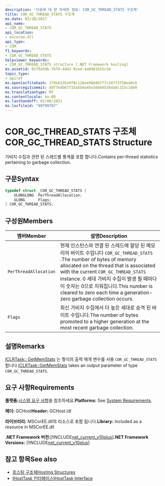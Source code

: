```yaml
---
description: '다음에 대 한 자세한 정보: COR_GC_THREAD_STATS 구조체'
title: COR_GC_THREAD_STATS 구조체
ms.date: 03/30/2017
api_name:
- COR_GC_THREAD_STATS
api_location:
- mscoree.dll
api_type:
- COM
f1_keywords:
- COR_GC_THREAD_STATS
helpviewer_keywords:
- COR_GC_THREAD_STATS structure [.NET Framework hosting]
ms.assetid: 01f9a59b-7679-4d42-9ced-4a8981625c3d
topic_type:
- apiref
ms.openlocfilehash: 179eb335e9f8c118ee98d4b777c347f3758ee0c6
ms.sourcegitcommit: ddf7edb67715a5b9a45e3dd44536dabc153c1de0
ms.translationtype: MT
ms.contentlocale: ko-KR
ms.lasthandoff: 02/06/2021
ms.locfileid: "99799787"
---
```

# <a name="cor_gc_thread_stats-structure"></a><span data-ttu-id="e4021-103">COR_GC_THREAD_STATS 구조체</span><span class="sxs-lookup"><span data-stu-id="e4021-103">COR_GC_THREAD_STATS Structure</span></span>

<span data-ttu-id="e4021-104">가비지 수집과 관련 된 스레드별 통계를 포함 합니다.</span><span class="sxs-lookup"><span data-stu-id="e4021-104">Contains per-thread statistics pertaining to garbage collection.</span></span>  
  
## <a name="syntax"></a><span data-ttu-id="e4021-105">구문</span><span class="sxs-lookup"><span data-stu-id="e4021-105">Syntax</span></span>  
  
```cpp  
typedef struct _COR_GC_THREAD_STATS {  
    ULONGLONG  PerThreadAllocation;
    ULONG      Flags;
} COR_GC_THREAD_STATS;  
```  
  
## <a name="members"></a><span data-ttu-id="e4021-106">구성원</span><span class="sxs-lookup"><span data-stu-id="e4021-106">Members</span></span>  
  
|<span data-ttu-id="e4021-107">멤버</span><span class="sxs-lookup"><span data-stu-id="e4021-107">Member</span></span>|<span data-ttu-id="e4021-108">설명</span><span class="sxs-lookup"><span data-stu-id="e4021-108">Description</span></span>|  
|------------|-----------------|  
|`PerThreadAllocation`|<span data-ttu-id="e4021-109">현재 인스턴스와 연결 된 스레드에 할당 된 메모리의 바이트 수입니다 `COR_GC_THREAD_STATS` .</span><span class="sxs-lookup"><span data-stu-id="e4021-109">The number of bytes of memory allocated on the thread that is associated with the current `COR_GC_THREAD_STATS` instance.</span></span> <span data-ttu-id="e4021-110">0 세대 가비지 수집이 발생 될 때마다이 숫자는 0으로 지워집니다.</span><span class="sxs-lookup"><span data-stu-id="e4021-110">This number is cleared to zero each time a generation-zero garbage collection occurs.</span></span>|  
|`Flags`|<span data-ttu-id="e4021-111">최신 가비지 수집에서 더 높은 세대로 승격 된 바이트 수입니다.</span><span class="sxs-lookup"><span data-stu-id="e4021-111">The number of bytes promoted to a higher generation at the most recent garbage collection.</span></span>|  
  
## <a name="remarks"></a><span data-ttu-id="e4021-112">설명</span><span class="sxs-lookup"><span data-stu-id="e4021-112">Remarks</span></span>  

 <span data-ttu-id="e4021-113">[ICLRTask:: GetMemStats](iclrtask-getmemstats-method.md) 는 형식의 출력 매개 변수를 사용 `COR_GC_THREAD_STATS` 합니다.</span><span class="sxs-lookup"><span data-stu-id="e4021-113">[ICLRTask::GetMemStats](iclrtask-getmemstats-method.md) takes an output parameter of type `COR_GC_THREAD_STATS`.</span></span>  
  
## <a name="requirements"></a><span data-ttu-id="e4021-114">요구 사항</span><span class="sxs-lookup"><span data-stu-id="e4021-114">Requirements</span></span>  

 <span data-ttu-id="e4021-115">**플랫폼:**[시스템 요구 사항](../../get-started/system-requirements.md)을 참조하세요.</span><span class="sxs-lookup"><span data-stu-id="e4021-115">**Platforms:** See [System Requirements](../../get-started/system-requirements.md).</span></span>  
  
 <span data-ttu-id="e4021-116">**헤더:** GCHost</span><span class="sxs-lookup"><span data-stu-id="e4021-116">**Header:** GCHost.idl</span></span>  
  
 <span data-ttu-id="e4021-117">**라이브러리:** MSCorEE.dll의 리소스로 포함 됩니다.</span><span class="sxs-lookup"><span data-stu-id="e4021-117">**Library:** Included as a resource in MSCorEE.dll</span></span>  
  
 <span data-ttu-id="e4021-118">**.NET Framework 버전:**[!INCLUDE[net_current_v10plus](../../../../includes/net-current-v10plus-md.md)]</span><span class="sxs-lookup"><span data-stu-id="e4021-118">**.NET Framework Versions:** [!INCLUDE[net_current_v10plus](../../../../includes/net-current-v10plus-md.md)]</span></span>  
  
## <a name="see-also"></a><span data-ttu-id="e4021-119">참고 항목</span><span class="sxs-lookup"><span data-stu-id="e4021-119">See also</span></span>

- [<span data-ttu-id="e4021-120">호스팅 구조체</span><span class="sxs-lookup"><span data-stu-id="e4021-120">Hosting Structures</span></span>](hosting-structures.md)
- [<span data-ttu-id="e4021-121">IHostTask 인터페이스</span><span class="sxs-lookup"><span data-stu-id="e4021-121">IHostTask Interface</span></span>](ihosttask-interface.md)
